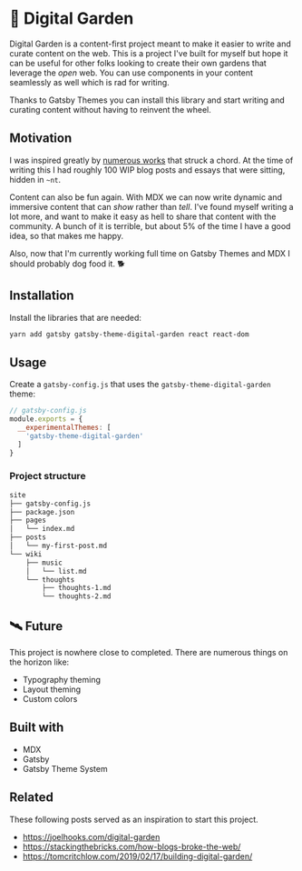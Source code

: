 # 🌻 Digital Garden

Digital Garden is a content-first project meant to make it easier to
write and curate content on the web. This is a project I've built for
myself but hope it can be useful for other folks looking to create
their own gardens that leverage the _open_ web. You can use components
in your content seamlessly as well which is rad for writing.

Thanks to Gatsby Themes you can install this library and start writing
and curating content without having to reinvent the wheel.

## Motivation

I was inspired greatly by [numerous works](#related) that struck a chord.
At the time of writing this I had roughly 100 WIP blog posts and essays
that were sitting, hidden in `~nt`.

Content can also be fun again. With MDX we can now write dynamic and
immersive content that can _show_ rather than _tell_. I've found myself
writing a lot more, and want to make it easy as hell to share that content
with the community. A bunch of it is terrible, but about 5% of the time
I have a good idea, so that makes me happy.

Also, now that I'm currently working full time on Gatsby Themes and MDX
I should probably dog food it. 🐕

## Installation

Install the libraries that are needed:

```sh
yarn add gatsby gatsby-theme-digital-garden react react-dom
```

## Usage

Create a `gatsby-config.js` that uses the `gatsby-theme-digital-garden`
theme:

```js
// gatsby-config.js
module.exports = {
  __experimentalThemes: [
    'gatsby-theme-digital-garden'
  ]
}
```

### Project structure

```txt
site
├── gatsby-config.js
├── package.json
├── pages
│   └── index.md
├── posts
│   └── my-first-post.md
└── wiki
    ├── music
    │   └── list.md
    └── thoughts
        ├── thoughts-1.md
        └── thoughts-2.md
```

## 🛰 Future

This project is nowhere close to completed. There are numerous
things on the horizon like:

- Typography theming
- Layout theming
- Custom colors

## Built with

- MDX
- Gatsby
- Gatsby Theme System

## Related

These following posts served as an inspiration to start this project.

- https://joelhooks.com/digital-garden
- https://stackingthebricks.com/how-blogs-broke-the-web/
- https://tomcritchlow.com/2019/02/17/building-digital-garden/
